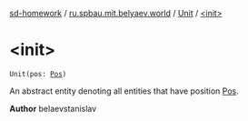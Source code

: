 [sd-homework](../../index.md) / [ru.spbau.mit.belyaev.world](../index.md) / [Unit](index.md) / [&lt;init&gt;](.)

# &lt;init&gt;

`Unit(pos: `[`Pos`](../-pos/index.md)`)`

An abstract entity denoting all entities that have position [Pos](../-pos/index.md).

**Author**
belaevstanislav

